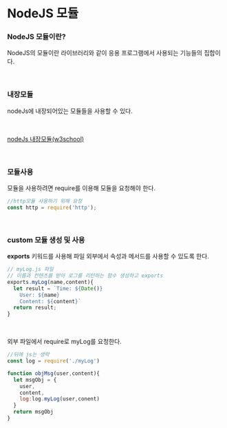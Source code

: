 # NodeJS 모듈
### NodeJS 모듈이란?
NodeJS의 모듈이란 라이브러리와 같이 응용 프로그램에서 사용되는 기능들의 집합이다.

<br>

### 내장모듈
nodeJs에 내장되어있는 모듈들을 사용할 수 있다.

<br>

[nodeJs 내장모듈(w3school)](https://www.w3schools.com/nodejs/ref_modules.asp)

<br>

### 모듈사용
모듈을 사용하려면 require를 이용해 모듈을 요청해야 한다.
```javascript
//http모듈 사용하기 위해 요청
const http = require('http');
```

<br>

### custom 모듈 생성 및 사용
__exports__ 키워드를 사용해 파일 외부에서 속성과 메서드를 사용할 수 있도록 한다.

```javascript
// myLog.js 파일
// 이름과 컨텐츠를 받아 로그를 리턴하는 함수 생성하고 exports
exports.myLog(name,content){
  let result = `Time: ${Date()}
    User: ${name}
    Content: ${content}`
  return result;
}
```

<br>

외부 파일에서 require로 myLog를 요청한다.

```javascript
//뒤에 js는 생략
const log = require('./myLog')

function objMsg(user,content){
  let msgObj = {
    user,
    content,
    log:log.myLog(user,conent)
  }
  return msgObj
}

```

